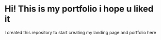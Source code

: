 # Hi! This is my portfolio i hope u liked it
I created this repository to start creating my landing page and portfolio here
